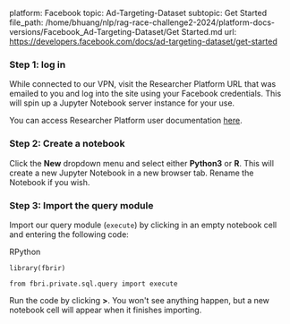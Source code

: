 platform: Facebook
topic: Ad-Targeting-Dataset
subtopic: Get Started
file_path: /home/bhuang/nlp/rag-race-challenge2-2024/platform-docs-versions/Facebook_Ad-Targeting-Dataset/Get Started.md
url: https://developers.facebook.com/docs/ad-targeting-dataset/get-started

### Step 1: log in

While connected to our VPN, visit the Researcher Platform URL that was emailed to you and log into the site using your Facebook credentials. This will spin up a Jupyter Notebook server instance for your use.

You can access Researcher Platform user documentation [here](https://developers.facebook.com/docs/researcher-platform/).

### Step 2: Create a notebook

Click the **New** dropdown menu and select either **Python3** or **R**. This will create a new Jupyter Notebook in a new browser tab. Rename the Notebook if you wish.

### Step 3: Import the query module

Import our query module (`execute`) by clicking in an empty notebook cell and entering the following code:

RPython

    library(fbrir)

    from fbri.private.sql.query import execute

Run the code by clicking **\>**. You won't see anything happen, but a new notebook cell will appear when it finishes importing.